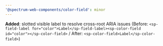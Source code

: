 ```yaml
---
'@spectrum-web-components/color-field': minor
---
```


**Added**: slotted visible label to resolve cross-root ARIA issues (Before: `<sp-field-label for="color">Label</sp-field-label><sp-color-field id="color"></sp-color-field>` / After: `<sp-color-field>Label</sp-color-field>`)
